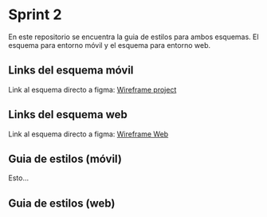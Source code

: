 # Sprint 2

En este repositorio se encuentra la guia de estilos para ambos esquemas. El esquema para entorno móvil y el esquema para entorno web.<br>

## Links del esquema móvil

Link al esquema directo a figma: [Wireframe project](https://www.figma.com/design/cH7xdUCLiKycdnPRjuhHmf/Wireframe-Projecte?node-id=48-370&t=HldrrPDBGTX1doM5-1)<br>

## Links del esquema web

Link al esquema directo a figma: [Wireframe Web](https://www.figma.com/design/BsoV7mOFyKMEzOjFXwNOVv/DAW---Wireframe-Web-AF?node-id=0-1&node-type=canvas&t=Ka6ZBnGuJzLsLe9z-0)<br>

## Guia de estilos (móvil)

Esto...

## Guia de estilos (web)

